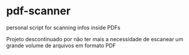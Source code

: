 # pdf-scanner
personal script for scanning infos inside PDFs


Projeto descontinuado por não ter mais a necessidade de escanear um grande volume de arquivos em formato PDF
